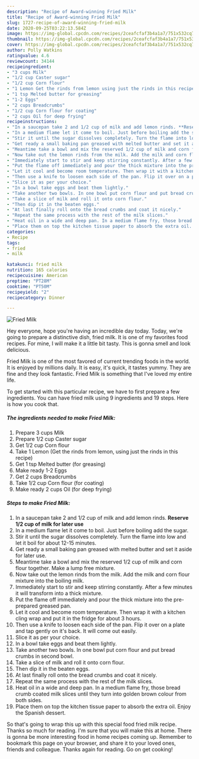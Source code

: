 ```yaml
---
description: "Recipe of Award-winning Fried Milk"
title: "Recipe of Award-winning Fried Milk"
slug: 1727-recipe-of-award-winning-fried-milk
date: 2020-09-25T03:22:13.584Z
image: https://img-global.cpcdn.com/recipes/2ceafcfaf3b4a1a7/751x532cq70/fried-milk-recipe-main-photo.jpg
thumbnail: https://img-global.cpcdn.com/recipes/2ceafcfaf3b4a1a7/751x532cq70/fried-milk-recipe-main-photo.jpg
cover: https://img-global.cpcdn.com/recipes/2ceafcfaf3b4a1a7/751x532cq70/fried-milk-recipe-main-photo.jpg
author: Polly Watkins
ratingvalue: 4.6
reviewcount: 34144
recipeingredient:
- "3 cups Milk"
- "1/2 cup Caster sugar"
- "1/2 cup Corn flour"
- "1 Lemon Get the rinds from lemon using just the rinds in this recipe"
- "1 tsp Melted butter for greasing"
- "1-2 Eggs"
- "2 cups Breadcrumbs"
- "1/2 cup Corn flour for coating"
- "2 cups Oil for deep frying"
recipeinstructions:
- "In a saucepan take 2 and 1/2 cup of milk and add lemon rinds. **Reserve 1/2 cup of milk for later use**"
- "In a medium flame let it come to boil. Just before boiling add the sugar."
- "Stir it until the sugar dissolves completely. Turn the flame into low and let it boil for about 12-15 minutes."
- "Get ready a small baking pan greased with melted butter and set it aside for later use."
- "Meantime take a bowl and mix the reserved 1/2 cup of milk and corn flour together. Make a lump free mixture."
- "Now take out the lemon rinds from the milk. Add the milk and corn flour mixture into the boiling milk."
- "Immediately start to stir and keep stirring constantly. After a few minutes it will transform into a thick mixture."
- "Put the flame off immediately and pour the thick mixture into the pre-prepared greased pan."
- "Let it cool and become room temperature. Then wrap it with a kitchen cling wrap and put it in the fridge for about 3 hours."
- "Then use a knife to loosen each side of the pan. Flip it over on a plate and tap gently on it&#39;s back. It will come out easily."
- "Slice it as per your choice."
- "In a bowl take eggs and beat them lightly."
- "Take another two bowls. In one bowl put corn flour and put bread crumbs in second bowl."
- "Take a slice of milk and roll it onto corn flour."
- "Then dip it in the beaten eggs."
- "At last finally roll onto the bread crumbs and coat it nicely."
- "Repeat the same process with the rest of the milk slices."
- "Heat oil in a wide and deep pan. In a medium flame fry, those bread crumb coated milk slices until they turn into golden brown colour from both sides."
- "Place them on top the kitchen tissue paper to absorb the extra oil. Enjoy the Spanish dessert."
categories:
- Recipe
tags:
- fried
- milk

katakunci: fried milk 
nutrition: 165 calories
recipecuisine: American
preptime: "PT28M"
cooktime: "PT50M"
recipeyield: "2"
recipecategory: Dinner

---
```



![Fried Milk](https://img-global.cpcdn.com/recipes/2ceafcfaf3b4a1a7/751x532cq70/fried-milk-recipe-main-photo.jpg)

Hey everyone, hope you're having an incredible day today. Today, we're going to prepare a distinctive dish, fried milk. It is one of my favorites food recipes. For mine, I will make it a little bit tasty. This is gonna smell and look delicious.

Fried Milk is one of the most favored of current trending foods in the world. It is enjoyed by millions daily. It is easy, it's quick, it tastes yummy. They are fine and they look fantastic. Fried Milk is something that I've loved my entire life.




To get started with this particular recipe, we have to first prepare a few ingredients. You can have fried milk using 9 ingredients and 19 steps. Here is how you cook that.

<!--inarticleads1-->

##### The ingredients needed to make Fried Milk:

1. Prepare 3 cups Milk
1. Prepare 1/2 cup Caster sugar
1. Get 1/2 cup Corn flour
1. Take 1 Lemon (Get the rinds from lemon, using just the rinds in this recipe)
1. Get 1 tsp Melted butter (for greasing)
1. Make ready 1-2 Eggs
1. Get 2 cups Breadcrumbs
1. Take 1/2 cup Corn flour (for coating)
1. Make ready 2 cups Oil (for deep frying)




<!--inarticleads2-->

##### Steps to make Fried Milk:

1. In a saucepan take 2 and 1/2 cup of milk and add lemon rinds. **Reserve 1/2 cup of milk for later use**
1. In a medium flame let it come to boil. Just before boiling add the sugar.
1. Stir it until the sugar dissolves completely. Turn the flame into low and let it boil for about 12-15 minutes.
1. Get ready a small baking pan greased with melted butter and set it aside for later use.
1. Meantime take a bowl and mix the reserved 1/2 cup of milk and corn flour together. Make a lump free mixture.
1. Now take out the lemon rinds from the milk. Add the milk and corn flour mixture into the boiling milk.
1. Immediately start to stir and keep stirring constantly. After a few minutes it will transform into a thick mixture.
1. Put the flame off immediately and pour the thick mixture into the pre-prepared greased pan.
1. Let it cool and become room temperature. Then wrap it with a kitchen cling wrap and put it in the fridge for about 3 hours.
1. Then use a knife to loosen each side of the pan. Flip it over on a plate and tap gently on it&#39;s back. It will come out easily.
1. Slice it as per your choice.
1. In a bowl take eggs and beat them lightly.
1. Take another two bowls. In one bowl put corn flour and put bread crumbs in second bowl.
1. Take a slice of milk and roll it onto corn flour.
1. Then dip it in the beaten eggs.
1. At last finally roll onto the bread crumbs and coat it nicely.
1. Repeat the same process with the rest of the milk slices.
1. Heat oil in a wide and deep pan. In a medium flame fry, those bread crumb coated milk slices until they turn into golden brown colour from both sides.
1. Place them on top the kitchen tissue paper to absorb the extra oil. Enjoy the Spanish dessert.




So that's going to wrap this up with this special food fried milk recipe. Thanks so much for reading. I'm sure that you will make this at home. There is gonna be more interesting food in home recipes coming up. Remember to bookmark this page on your browser, and share it to your loved ones, friends and colleague. Thanks again for reading. Go on get cooking!

